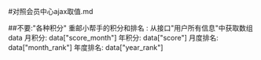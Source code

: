 #对照会员中心ajax取值.md


##不要:"各种积分"
	重邮小帮手的积分和排名 : 从接口"用户所有信息"中获取数组data
	月积分: data["score_month"]
	年积分: data["score"]
	月度排名: data["month_rank"]
	年度排名: data["year_rank"]
	


